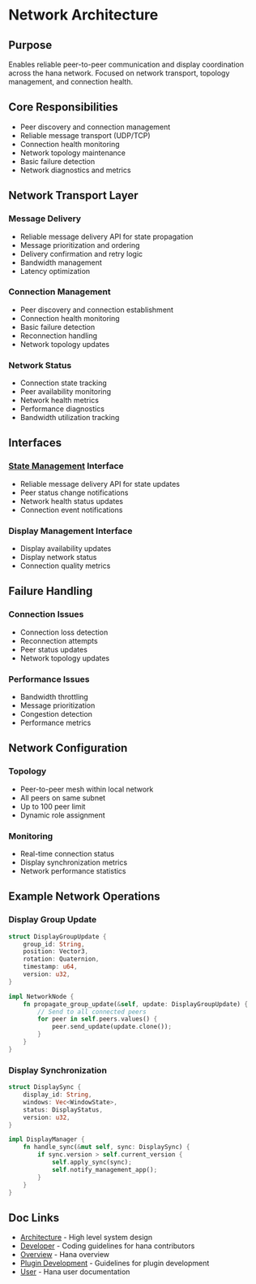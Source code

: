 # Network Architecture
## Purpose
Enables reliable peer-to-peer communication and display coordination across the hana network. Focused on network transport, topology management, and connection health.
## Core Responsibilities
- Peer discovery and connection management
- Reliable message transport (UDP/TCP)
- Connection health monitoring
- Network topology maintenance
- Basic failure detection
- Network diagnostics and metrics
## Network Transport Layer
### Message Delivery
- Reliable message delivery API for state propagation
- Message prioritization and ordering
- Delivery confirmation and retry logic
- Bandwidth management
- Latency optimization
### Connection Management
- Peer discovery and connection establishment
- Connection health monitoring
- Basic failure detection
- Reconnection handling
- Network topology updates
### Network Status
- Connection state tracking
- Peer availability monitoring
- Network health metrics
- Performance diagnostics
- Bandwidth utilization tracking
## Interfaces
### [State Management](./state.md) Interface
- Reliable message delivery API for state updates
- Peer status change notifications
- Network health status updates
- Connection event notifications
### Display Management Interface
- Display availability updates
- Display network status
- Connection quality metrics
## Failure Handling
### Connection Issues
- Connection loss detection
- Reconnection attempts
- Peer status updates
- Network topology updates
### Performance Issues
- Bandwidth throttling
- Message prioritization
- Congestion detection
- Performance metrics
## Network Configuration
### Topology
- Peer-to-peer mesh within local network
- All peers on same subnet
- Up to 100 peer limit
- Dynamic role assignment
### Monitoring
- Real-time connection status
- Display synchronization metrics
- Network performance statistics
## Example Network Operations

### Display Group Update
```rust
struct DisplayGroupUpdate {
    group_id: String,
    position: Vector3,
    rotation: Quaternion,
    timestamp: u64,
    version: u32,
}

impl NetworkNode {
    fn propagate_group_update(&self, update: DisplayGroupUpdate) {
        // Send to all connected peers
        for peer in self.peers.values() {
            peer.send_update(update.clone());
        }
    }
}
```

### Display Synchronization
```rust
struct DisplaySync {
    display_id: String,
    windows: Vec<WindowState>,
    status: DisplayStatus,
    version: u32,
}

impl DisplayManager {
    fn handle_sync(&mut self, sync: DisplaySync) {
        if sync.version > self.current_version {
            self.apply_sync(sync);
            self.notify_management_app();
        }
    }
}
```

## Doc Links
- [Architecture](../architecture/README.md) - High level system design
- [Developer](../developer/README.md) - Coding guidelines for hana contributors
- [Overview](../../README.md) - Hana overview
- [Plugin Development](../plugins/README.md) - Guidelines for plugin development
- [User](../user/README.md) - Hana user documentation
